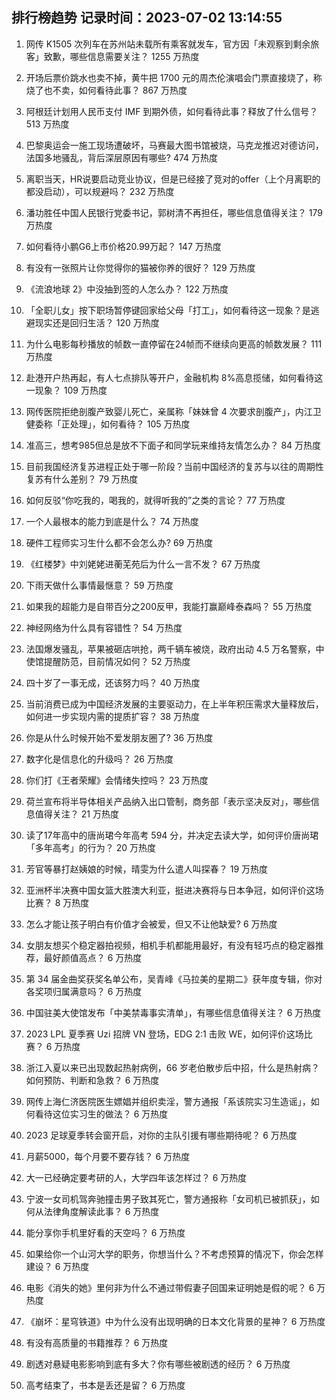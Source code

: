 
## 排行榜趋势 记录时间：2023-07-02 13:14:55
  
  1. 网传 K1505 次列车在苏州站未载所有乘客就发车，官方因「未观察到剩余旅客」致歉，哪些信息需要关注？ 1255 万热度
    
  2. 开场后票价跳水也卖不掉，黄牛把 1700 元的周杰伦演唱会门票直接烧了，称烧了也不卖，如何看待此事？ 867 万热度
    
  3. 阿根廷计划用人民币支付 IMF 到期外债，如何看待此事？释放了什么信号？ 513 万热度
    
  4. 巴黎奥运会一施工现场遭破坏，马赛最大图书馆被烧，马克龙推迟对德访问，法国多地骚乱，背后深层原因有哪些? 474 万热度
    
  5. 离职当天，HR说要启动竞业协议，但是已经接了竞对的offer（上个月离职的都没启动），可以规避吗？ 232 万热度
    
  6. 潘功胜任中国人民银行党委书记，郭树清不再担任，哪些信息值得关注？ 179 万热度
    
  7. 如何看待小鹏G6上市价格20.99万起？ 147 万热度
    
  8. 有没有一张照片让你觉得你的猫被你养的很好？ 129 万热度
    
  9. 《流浪地球 2》中没抽到签的人怎么办？ 122 万热度
    
  10. 「全职儿女」按下职场暂停键回家给父母「打工」，如何看待这一现象？是逃避现实还是回归生活？ 120 万热度
    
  11. 为什么电影每秒播放的帧数一直停留在24帧而不继续向更高的帧数发展？ 111 万热度
    
  12. 赴港开户热再起，有人七点排队等开户，金融机构 8%高息揽储，如何看待这一现象？ 109 万热度
    
  13. 网传医院拒绝剖腹产致婴儿死亡，亲属称「妹妹曾 4 次要求剖腹产」，内江卫健委称「正处理」，如何看待？ 105 万热度
    
  14. 准高三，想考985但总是放不下面子和同学玩来维持友情怎么办？ 84 万热度
    
  15. 目前我国经济复苏进程正处于哪一阶段？当前中国经济的复苏与以往的周期性复苏有什么差别？ 79 万热度
    
  16. 如何反驳“你吃我的，喝我的，就得听我的”之类的言论？ 77 万热度
    
  17. 一个人最根本的能力到底是什么？ 74 万热度
    
  18. 硬件工程师实习生什么都不会怎么办? 69 万热度
    
  19. 《红楼梦》中刘姥姥进蘅芜苑后为什么一言不发？ 67 万热度
    
  20. 下雨天做什么事情最惬意？ 59 万热度
    
  21. 如果我的超能力是自带百分之200反甲，我能打赢巅峰泰森吗？ 55 万热度
    
  22. 神经网络为什么具有容错性？ 54 万热度
    
  23. 法国爆发骚乱，苹果被砸店哄抢，两千辆车被烧，政府出动 4.5 万名警察，中使馆提醒防范，目前情况如何？ 52 万热度
    
  24. 四十岁了一事无成，还该努力吗？ 40 万热度
    
  25. 当前消费已成为中国经济发展的主要驱动力，在上半年积压需求大量释放后，如何进一步实现内需的提质扩容？ 38 万热度
    
  26. 你是从什么时候开始不爱发朋友圈了? 36 万热度
    
  27. 数字化是信息化的升级吗？ 26 万热度
    
  28. 你们打《王者荣耀》会情绪失控吗？ 23 万热度
    
  29. 荷兰宣布将半导体相关产品纳入出口管制，商务部「表示坚决反对」，哪些信息值得关注？ 21 万热度
    
  30. 读了17年高中的唐尚珺今年高考 594 分，并决定去读大学，如何评价唐尚珺「多年高考」的行为？ 20 万热度
    
  31. 芳官等暴打赵姨娘的时候，晴雯为什么遣人叫探春？ 19 万热度
    
  32. 亚洲杯半决赛中国女篮大胜澳大利亚，挺进决赛将与日本争冠，如何评价这场比赛？ 8 万热度
    
  33. 怎么才能让孩子明白有价值才会被爱，但又不让他缺爱? 6 万热度
    
  34. 女朋友想买个稳定器拍视频，相机手机都能用最好，有没有轻巧点的稳定器推荐，最好颜值高点？ 6 万热度
    
  35. 第 34 届金曲奖获奖名单公布，吴青峰​​​《马拉美的星期二》获年度专辑，你对各奖项归属满意吗？ 6 万热度
    
  36. 中国驻美大使馆发布「中美禁毒事实清单」，有哪些信息值得关注？ 6 万热度
    
  37. 2023 LPL 夏季赛 Uzi 招牌 VN 登场，EDG 2:1 击败 WE，如何评价这场比赛？ 6 万热度
    
  38. 浙江入夏以来已出现数起热射病例，66 岁老伯散步后中招，什么是热射病？如何预防、判断和急救？ 6 万热度
    
  39. 网传上海仁济医院医生嫖娼并组织卖淫，警方通报「系该院实习生造谣」，如何看待这位实习生的做法？ 6 万热度
    
  40. 2023 足球夏季转会窗开启，对你的主队引援有哪些期待呢？ 6 万热度
    
  41. 月薪5000，每个月要不要存钱？ 6 万热度
    
  42. 大一已经确定要考研的人，大学四年该怎样过？ 6 万热度
    
  43. 宁波一女司机驾奔驰撞击男子致其死亡，警方通报称「女司机已被抓获」，如何从法律角度解读此事？ 6 万热度
    
  44. 能分享你手机里好看的天空吗？ 6 万热度
    
  45. 如果给你一个山河大学的职务，你想当什么？不考虑预算的情况下，你会怎样建设？ 6 万热度
    
  46. 电影《消失的她》里何非为什么不通过带假妻子回国来证明她是假的呢？ 6 万热度
    
  47. 《崩坏：星穹铁道》中为什么没有出现明确的日本文化背景的星神？ 6 万热度
    
  48. 有没有高质量的书籍推荐？ 6 万热度
    
  49. 剧透对悬疑电影影响到底有多大？你有哪些被剧透的经历？ 6 万热度
    
  50. 高考结束了，书本是丢还是留？ 6 万热度
    